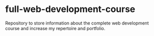 # full-web-development-course
Repository to store information about the complete web development course and increase my repertoire and portfolio.
